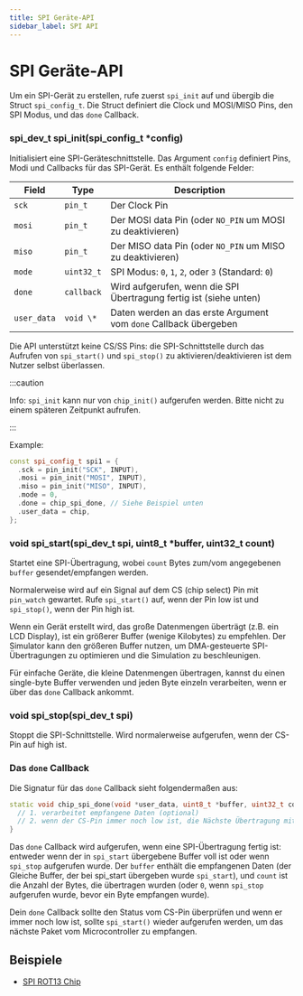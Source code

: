 ```yaml
---
title: SPI Geräte-API
sidebar_label: SPI API
---
```


# SPI Geräte-API

Um ein SPI-Gerät zu erstellen, rufe zuerst `spi_init` auf und übergib die Struct `spi_config_t`. Die Struct definiert die Clock und MOSI/MISO Pins, den SPI Modus, und das `done` Callback.

### spi_dev_t spi_init(spi_config_t \*config)

Initialisiert eine SPI-Geräteschnittstelle. Das Argument `config` definiert Pins, Modi und Callbacks für das SPI-Gerät. Es enthält folgende Felder:

| Field       | Type       | Description                                                           |
| ----------- | ---------- | --------------------------------------------------------------------- |
| `sck`       | `pin_t`    | Der Clock Pin                                                         |
| `mosi`      | `pin_t`    | Der MOSI data Pin (oder `NO_PIN` um MOSI zu deaktivieren)             |
| `miso`      | `pin_t`    | Der MISO data Pin (oder `NO_PIN` um MISO zu deaktivieren)             |
| `mode`      | `uint32_t` | SPI Modus: `0`, `1`, `2`, oder `3` (Standard: `0`)                    |
| `done`      | `callback` | Wird aufgerufen, wenn die SPI Übertragung fertig ist (siehe unten)    |
| `user_data` | `void \*`  | Daten werden an das erste Argument vom `done` Callback übergeben      |

Die API unterstützt keine CS/SS Pins: die SPI-Schnittstelle durch das Aufrufen von `spi_start()` und `spi_stop()` zu aktivieren/deaktivieren ist dem Nutzer selbst überlassen.

:::caution

Info: `spi_init` kann nur von `chip_init()` aufgerufen werden. Bitte nicht zu einem späteren Zeitpunkt aufrufen.

:::

Example:

```cpp
const spi_config_t spi1 = {
  .sck = pin_init("SCK", INPUT),
  .mosi = pin_init("MOSI", INPUT),
  .miso = pin_init("MISO", INPUT),
  .mode = 0,
  .done = chip_spi_done, // Siehe Beispiel unten
  .user_data = chip,
};
```

### void spi_start(spi_dev_t spi, uint8_t \*buffer, uint32_t count)

Startet eine SPI-Übertragung, wobei `count` Bytes zum/vom angegebenen `buffer` gesendet/empfangen werden.

Normalerweise wird auf ein Signal auf dem CS (chip select) Pin mit `pin_watch` gewartet. Rufe `spi_start()` auf, wenn der Pin low ist und `spi_stop()`, wenn der Pin high ist.

Wenn ein Gerät erstellt wird, das große Datenmengen überträgt (z.B. ein LCD Display), ist ein größerer Buffer (wenige Kilobytes) zu empfehlen. Der Simulator kann den größeren Buffer nutzen, um DMA-gesteuerte SPI-Übertragungen zu optimieren und die Simulation zu beschleunigen.

Für einfache Geräte, die kleine Datenmengen übertragen, kannst du einen single-byte Buffer verwenden und jeden Byte einzeln verarbeiten, wenn er über das `done` Callback ankommt.

### void spi_stop(spi_dev_t spi)

Stoppt die SPI-Schnittstelle. Wird normalerweise aufgerufen, wenn der CS-Pin auf high ist.

### Das `done` Callback

Die Signatur für das `done` Callback sieht folgendermaßen aus:

```cpp
static void chip_spi_done(void *user_data, uint8_t *buffer, uint32_t count) {
  // 1. verarbeitet empfangene Daten (optional)
  // 2. wenn der CS-Pin immer noch low ist, die Nächste Übertragung mit `spi_start` beginnen
}
```

Das `done` Callback wird aufgerufen, wenn eine SPI-Übertragung fertig ist: entweder wenn der in `spi_start` übergebene Buffer voll ist oder wenn `spi_stop` aufgerufen wurde. Der `buffer` enthält die empfangenen Daten (der Gleiche Buffer, der bei spi_start übergeben wurde `spi_start`), und `count` ist die Anzahl der Bytes, die übertragen wurden (oder `0`, wenn `spi_stop` aufgerufen wurde, bevor ein Byte empfangen wurde).

Dein `done` Callback sollte den Status vom CS-Pin überprüfen und wenn er immer noch low ist, sollte `spi_start()` wieder aufgerufen werden, um das nächste Paket vom Microcontroller zu empfangen.

## Beispiele

- [SPI ROT13 Chip](https://wokwi.com/projects/330669951756010068)
